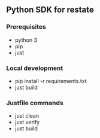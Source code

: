 ## Python SDK for restate


### Prerequisites 
* python 3 
* pip
* just

### Local development

* pip install -r requirements.txt
* just build


### Justfile commands
* just clean
* just verify
* just build


